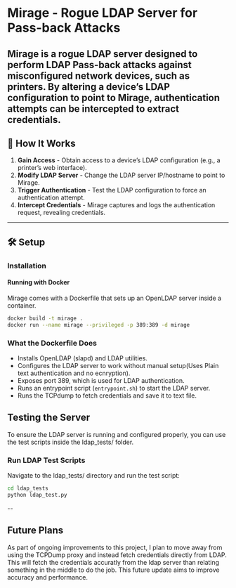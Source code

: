 # Mirage - Rogue LDAP Server for Pass-back Attacks  
Mirage is a rogue LDAP server designed to perform LDAP Pass-back attacks against misconfigured network devices, such as printers. By altering a device’s LDAP configuration to point to Mirage, authentication attempts can be intercepted to extract credentials.  
---

## 📌 How It Works  
1. **Gain Access** - Obtain access to a device’s LDAP configuration (e.g., a printer’s web interface).  
2. **Modify LDAP Server** - Change the LDAP server IP/hostname to point to Mirage.  
3. **Trigger Authentication** - Test the LDAP configuration to force an authentication attempt.  
4. **Intercept Credentials** - Mirage captures and logs the authentication request, revealing credentials.  

---

## 🛠️ Setup  
### Installation  
#### Running with Docker
Mirage comes with a Dockerfile that sets up an OpenLDAP server inside a container.
```bash
docker build -t mirage .
docker run --name mirage --privileged -p 389:389 -d mirage
```

### What the Dockerfile Does
- Installs OpenLDAP (slapd) and LDAP utilities.
- Configures the LDAP server to work without manual setup(Uses Plain text authentication and no ecnryption).
- Exposes port 389, which is used for LDAP authentication.
- Runs an entrypoint script (`entrypoint.sh`) to start the LDAP server.
- Runs the TCPdump to fetch credentials and save it to text file.

## Testing the Server
To ensure the LDAP server is running and configured properly, you can use the test scripts inside the ldap_tests/ folder.
### Run LDAP Test Scripts
Navigate to the ldap_tests/ directory and run the test script:
```bash
cd ldap_tests  
python ldap_test.py
```
--
## Future Plans
As part of ongoing improvements to this project, I plan to move away from using the TCPDump proxy and instead fetch credentials directly from LDAP. This will fetch the credentials accuratly from the ldap server than relating something in the middle to do the job. This future update aims to improve accuracy and performance.